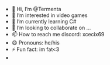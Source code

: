 - 👋 Hi, I’m @Termenta
- 👀 I’m interested in video games
- 🌱 I’m currently learning C#
- 💞️ I’m looking to collaborate on ...
- 📫 How to reach me discord: xcecix69
- 😄 Pronouns: he/his
- ⚡ Fun fact: im fat<3
- 

<!---
Termenta/Termenta is a ✨ special ✨ repository because its `README.md` (this file) appears on your GitHub profile.
You can click the Preview link to take a look at your changes.
--->

